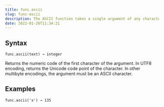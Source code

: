 ```yaml
---
title: func.ascii
slug: func-ascii
description: The ASCII function takes a single argument of any character data type and returns an integer based on the first character data
date: 2022-01-26T11:34:21
---
```



## Syntax



```
func.ascii(text) → integer
```


Returns the numeric code of the first character of the argument. In UTF8 encoding, returns the Unicode code point of the character. In other multibyte encodings, the argument must be an ASCII character.



## Examples



```
func.ascii('x') → 135
```

